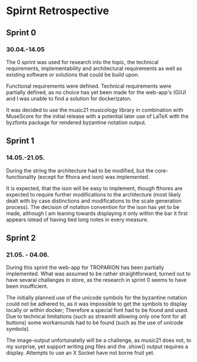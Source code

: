 # Spirnt Retrospective

## Sprint 0
### 30.04.-14.05

The 0 sprint was used for research into the topic, the technical requirements, implementability and architectural requirements as well as existing software or solutions that could be build upon.

Functional requirements were defined. Technical requirements were partially defined, as no choice has yet been made for the web-app's (G)UI and I was unable to find a solution for dockerizaton. 

It was decided to use the music21 musicology library in combination with MuseScore for the initial release with a potential later use of LaTeX with the byzfonts package for rendered byzantine notation output.  


## Sprint 1
### 14.05.-21.05.
During the string the architecture had to be modified, but the core-functionality (except for fthora and ison) was implemented. 

It is expected, that the ison will be easy to implement, though fthores are expected to require further modifications to the architecture (most likely dealt with by case distinctions and modifications to the scale generation process).
The decision of notation convention for the ison has yet to be made, although I am leaning towards displaying it only within the bar it first appears istead of having tied long notes in every measure. 

## Sprint 2
### 21.05. - 04.06.
During this sprint the web-app for TROPARION has been partially implemented. What was assumed to be rather straightforward, turned out to have sevaral challanges in store, as the research in sprint 0 seems to have been insufficient.

The initially planned use of the unicode symbols for the byzantine notation could not be adhered to, as it was impossible to get the symbols to display locally or within docker; Therefore a special font had to be found and used. 
Due to technical limitations (such as streamlit allowing only one font for all buttons) some workarounds had to be found (such as the use of unicode symbols).  

The image-output unfortunatelly will be a challenge, as music21 does not, to my surprise, yet support writing png files and the .show() output requires a display. 
Attempts to use an X Socket have not borne fruit yet.
